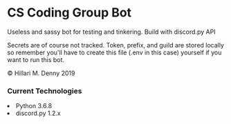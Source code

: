 # CS Coding  Group Bot
Useless and sassy bot for testing and tinkering. Build with discord.py API 


Secrets are of course not tracked. Token, prefix, and guild are stored locally so remember you'll have to create this file (.env in this case) yourself if you want to run this bot.

© Hillari M. Denny 2019

### Current Technologies
<li> Python 3.6.8 </li>
<li> discord.py 1.2.x</li>


